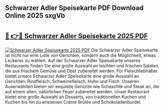 ## Schwarzer Adler Speisekarte PDF Download Online 2025 sxgVb

# <h2><a href="http://gc6ssmc.nevu.top/?p=Schwarzer+Adler+Speisekarte">🔗 👉🔴 Schwarzer Adler Speisekarte 2025 PDF</a></h2>

[![Schwarzer Adler Speisekarte 2025 PDF](https://i.imgur.com/dBaPXMq.png)](http://gc6ssmc.nevu.top/?p=Schwarzer+Adler+Speisekarte)
Die Schwarzer Adler Speisekarte ist nicht nur eine Liste von Gerichten, sondern auch die Möglichkeit, etwas Leckeres zu wählen. Auf der Schwarzer Adler Speisekarte unseres Restaurants finden Sie eine große Auswahl an leichten und frischen Salaten, die aus frischem Gemüse und Obst zubereitet werden. Für Fleischliebhaber bietet unsere Schwarzer Adler Speisekarte eine große Auswahl an Gerichten: Rindfleisch, Schweinefleisch, Huhn und Fisch. Unseren Auserwählten bieten wir exquisite Gerichte wie Schaschlik und Steak an, die auf einem alten, natürlichen Feuer zubereitet werden. Unser Restaurant bietet eine große Auswahl an Desserts, von traditionellen Kuchen und Kuchen bis hin zu erlesenen Crème Brûlée und Schokoladenburdel.
